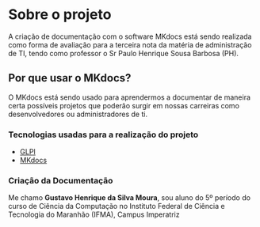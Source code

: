# Sobre o projeto

A criação de documentação com o software MKdocs está sendo realizada como forma de avaliação para a terceira nota da matéria de administração de TI, tendo como professor o Sr Paulo Henrique Sousa Barbosa (PH).

## Por que usar o MKdocs?

O MKdocs está sendo usado para aprendermos a documentar de maneira certa possíveis projetos que poderão surgir em nossas carreiras como desenvolvedores ou administradores de ti.

### Tecnologias usadas para a realização do projeto

- [GLPI](https://glpi-project.org/)
- [MKdocs](https://www.mkdocs.org/)

### Criação da Documentação

Me chamo **Gustavo Henrique da Silva Moura**, sou aluno do 5º período do curso de Ciência da Computação no Instituto Federal de Ciência e Tecnologia do Maranhão (IFMA), Campus Imperatriz
